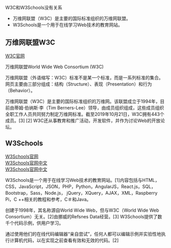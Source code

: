 
W3C和W3Schools没有关系
- 万维网联盟（W3C）是主要的国际标准组织的万维网联盟。
- W3Schools是一个用于在线学习Web技术的教育网站。



## 万维网联盟W3C

[W3C官网](https://www.w3.org/)  

万维网联盟World Wide Web Consortium (W3C) 

万维网联盟（外语缩写：W3C）标准不是某一个标准，而是一系列标准的集合。网页主要由三部分组成：结构（Structure）、表现（Presentation）和行为（Behavior）。

万维网联盟（W3C）是主要的国际标准组织的万维网。该联盟成立于1994年，目前由蒂姆·伯纳斯·李（Tim Berners-Lee）领导，由成员组织组成，这些成员组织全职工作人员共同努力制定万维网标准。截至2019年10月21日，W3C拥有443个成员。[3] [2] W3C还从事教育和推广活动，开发软件，并作为讨论Web的开放论坛。




## W3Schools

[W3Schools官网](https://www.w3schools.com/)  
[W3Schools官网中文](https://www.w3school.com.cn/)  
[W3Schools官网中文](http://www.w3s.com.cn/)  

W3Schools是一个用于在线学习Web技术的教育网站。[1]内容包括与HTML，CSS，JavaScript，JSON，PHP，Python，AngularJS，React.js，SQL，Bootstrap，Sass，Node.js， jQuery，XQuery，AJAX，XML，Raspberry Pi，C ++相关的教程和参考，C＃和Java。

创建于1998年，其名称源自World Wide Web，但与W3C（World Wide Web Consortium）无关。[2]由挪威的Refsnes Data经营。[3] W3Schools提供了数千个代码示例，供用户学习。

通过使用他们的在线代码编辑器“亲自尝试”，任何人都可以编辑示例并实验性地执行计算机代码，以在实现之前查看有效和无效的代码。[2]


